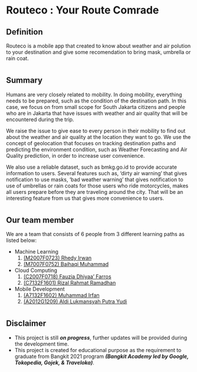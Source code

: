 # Routeco : Your Route Comrade

## Definition

Routeco is a mobile app that created to know about weather and air polution to your destination and give some recomendation to bring mask, umbrella or rain coat.

#

## Summary

Humans are very closely related to mobility. In doing mobility, everything needs to be prepared, such as the condition of the destination path. In this case, we focus on from small scope for South Jakarta citizens and people who are in Jakarta that have issues with weather and air quality that will be encountered during the trip.

We raise the issue to give ease to every person in their mobility to find out about the weather and air quality at the location they want to go. We use the concept of geolocation that focuses on tracking destination paths and predicting the environment condition, such as Weather Forecasting and Air Quality prediction, in order to increase user convenience. 

We also use a reliable dataset, such as bmkg.go.id to provide accurate information to users. Several features such as, ‘dirty air warning’ that gives notification to use masks, ‘bad weather warning’ that gives notification to use of umbrellas or rain coats for those users who ride motorcycles, makes all users prepare before they are traveling around the city. That will be an interesting feature from us that gives more convenience to users.


#

## Our team member

We are a team that consists of 6 people from 3 different learning paths as listed below:

-   Machine Learning
    1. [(M2007F0723) Rhedy Irwan](https://github.com/orgs/C22-PS340/people/rhedygo)
    1. [(M7007F0752) Baihaqi Muhammad](https://github.com/orgs/C22-PS340/people/MuffinCrunchy)
-   Cloud Computing
    1. [(C2007F0718) Fauzia Dhiyaa’ Farros](https://github.com/orgs/C22-PS340/people/fauzia-dhiyaa-farros)
    1. [(C7132F1601) Rizal Rahmat Ramadhan](https://github.com/orgs/C22-PS340/people/rizal1712)
-   Mobile Development
    1. [(A7132F1602) Muhammad Irfan](https://github.com/orgs/C22-PS340/people/Muhammadirfan2301)
    1. [(A2012G1209) Aldi Lukmansyah Putra Yudi](https://github.com/orgs/C22-PS340/people/aldilukmansyah)

#

## Disclaimer

-   This project is still **_on progress_**, further updates will be provided during the development time.
-   This project is created for educational purpose as the requirement to graduate from Bangkit 2021 program **_(Bangkit Academy led by Google, Tokopedia, Gojek, & Traveloka)_**.
